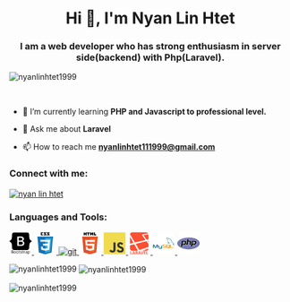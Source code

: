 <h1 align="center">Hi 👋, I'm Nyan Lin Htet</h1>
<h3 align="center">I am a web developer who has strong enthusiasm in server side(backend) with Php(Laravel).</h3>

<p align="left"> <img src="https://komarev.com/ghpvc/?username=nyanlinhtet1999&label=Profile%20views&color=0e75b6&style=flat" alt="nyanlinhtet1999" /> </p>

<p align="left"> <a href="https://twitter.com/" target="blank"><img src="https://img.shields.io/twitter/follow/?logo=twitter&style=for-the-badge" alt="" /></a> </p>

- 🌱 I’m currently learning **PHP and Javascript to professional level.**

- 💬 Ask me about **Laravel**

- 📫 How to reach me **nyanlinhtet111999@gmail.com**

<h3 align="left">Connect with me:</h3>
<p align="left">
<a href="https://www.linkedin.com/in/nyan-lin-htet-921965230/" target="blank"><img align="center" src="https://raw.githubusercontent.com/rahuldkjain/github-profile-readme-generator/master/src/images/icons/Social/linked-in-alt.svg" alt="nyan lin htet" height="30" width="40" /></a>
</p>

<h3 align="left">Languages and Tools:</h3>
<p align="left"> <a href="https://getbootstrap.com" target="_blank" rel="noreferrer"> <img src="https://raw.githubusercontent.com/devicons/devicon/master/icons/bootstrap/bootstrap-plain-wordmark.svg" alt="bootstrap" width="40" height="40"/> </a> <a href="https://www.w3schools.com/css/" target="_blank" rel="noreferrer"> <img src="https://raw.githubusercontent.com/devicons/devicon/master/icons/css3/css3-original-wordmark.svg" alt="css3" width="40" height="40"/> </a> <a href="https://git-scm.com/" target="_blank" rel="noreferrer"> <img src="https://www.vectorlogo.zone/logos/git-scm/git-scm-icon.svg" alt="git" width="40" height="40"/> </a> <a href="https://www.w3.org/html/" target="_blank" rel="noreferrer"> <img src="https://raw.githubusercontent.com/devicons/devicon/master/icons/html5/html5-original-wordmark.svg" alt="html5" width="40" height="40"/> </a> <a href="https://developer.mozilla.org/en-US/docs/Web/JavaScript" target="_blank" rel="noreferrer"> <img src="https://raw.githubusercontent.com/devicons/devicon/master/icons/javascript/javascript-original.svg" alt="javascript" width="40" height="40"/> </a> <a href="https://laravel.com/" target="_blank" rel="noreferrer"> <img src="https://raw.githubusercontent.com/devicons/devicon/master/icons/laravel/laravel-plain-wordmark.svg" alt="laravel" width="40" height="40"/> </a> <a href="https://www.mysql.com/" target="_blank" rel="noreferrer"> <img src="https://raw.githubusercontent.com/devicons/devicon/master/icons/mysql/mysql-original-wordmark.svg" alt="mysql" width="40" height="40"/> </a> <a href="https://www.php.net" target="_blank" rel="noreferrer"> <img src="https://raw.githubusercontent.com/devicons/devicon/master/icons/php/php-original.svg" alt="php" width="40" height="40"/> </a> </p>

<p><img align="left" src="https://github-readme-stats.vercel.app/api/top-langs?username=nyanlinhtet1999&show_icons=true&locale=en&layout=compact" alt="nyanlinhtet1999" /></p>

<p>&nbsp;<img align="center" src="https://github-readme-stats.vercel.app/api?username=nyanlinhtet1999&show_icons=true&locale=en" alt="nyanlinhtet1999" /></p>

<p><img align="center" src="https://github-readme-streak-stats.herokuapp.com/?user=nyanlinhtet1999&" alt="nyanlinhtet1999" /></p>

